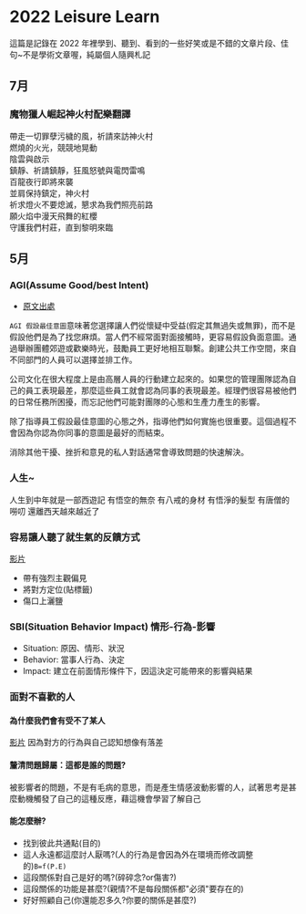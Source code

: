 # 2022 Leisure Learn

這篇是記錄在 2022 年裡學到、聽到、看到的一些好笑或是不錯的文章片段、佳句~不是學術文章喔，純屬個人隨興札記


## 7月

### 魔物獵人崛起神火村配樂翻譯

<YoutubeVideo src="https://www.youtube.com/embed/x0ZUy7KJToA" title="魔物獵人神火村歌曲" />

帶走一切罪孽污檅的風，祈請來訪神火村  
燃燒的火光，競競地晃動  
陰雲與啟示  
鎮靜、祈請鎮靜，狂風怒號與電閃雷鳴  
百龍夜行即將來襲  
並肩保持鎮定，神火村  
祈求燈火不要熄滅，懇求為我們照亮前路  
願火焰中漫天飛舞的紅櫻  
守護我們村莊，直到黎明來臨


## 5月

### AGI(Assume Good/best Intent)
- [原文出處](https://www.inc.com/tanya-hall/how-to-encourage-employees-to-assume-best-intent.html)

`AGI 假設最佳意圖`意味著您選擇讓人們從懷疑中受益(假定其無過失或無罪)，而不是假設他們是為了找您麻煩。當人們不經常面對面接觸時，更容易假設負面意圖。通過舉辦團體郊遊或歡樂時光，鼓勵員工更好地相互聯繫。創建公共工作空間，來自不同部門的人員可以選擇並排工作。

公司文化在很大程度上是由高層人員的行動建立起來的。如果您的管理團隊認為自己的員工表現最差，那麼這些員工就會認為同事的表現最差。經理們很容易被他們的日常任務所困擾，而忘記他們可能對團隊的心態和生產力產生的影響。

除了指導員工假設最佳意圖的心態之外，指導他們如何實施也很重要。這個過程不會因為你認為你同事的意圖是最好的而結束。

消除其他干擾、挫折和意見的私人對話通常會導致問題的快速解決。


### 人生~
人生到中年就是一部西遊記
有悟空的無奈
有八戒的身材
有悟淨的髮型
有唐僧的嘮叨
還離西天越來越近了

### 容易讓人聽了就生氣的反饋方式
[影片](https://www.youtube.com/watch?v=IhwfjGYYecY)
- 帶有強烈主觀偏見
- 將對方定位(貼標籤)
- 傷口上灑鹽

### SBI(Situation Behavior Impact) 情形-行為-影響
- Situation: 原因、情形、狀況
- Behavior: 當事人行為、決定
- Impact: 建立在前面情形條件下，因這決定可能帶來的影響與結果

### 面對不喜歡的人

#### 為什麼我們會有受不了某人
[影片](https://www.youtube.com/watch?v=r0SVSVG3jvs)
因為對方的行為與自己認知想像有落差
#### 釐清問題歸屬：這都是誰的問題?
被影響者的問題，不是有毛病的意思，而是產生情感波動影響的人，試著思考是甚麼動機觸發了自己的這種反應，藉這機會學習了解自己
#### 能怎麼辦?
- 找到彼此共通點(目的)
- 這人永遠都這麼討人厭嗎?(人的行為是會因為外在環境而修改調整的)`B=f(P.E)`
- 這段關係對自己是好的嗎?(碎碎念?or傷害?)
- 這段關係的功能是甚麼?(親情?不是每段關係都"必須"要存在的)
- 好好照顧自己(你還能忍多久?你要的關係是甚麼?)